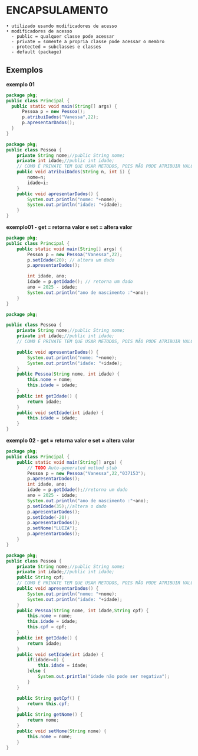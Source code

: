 # ENCAPSULAMENTO
    • utilizado usando modificadores de acesso
    • modificadores de acesso
      - public = qualquer classe pode acessar 
      - private = somente a propria classe pode acessar o membro
      - protected = subclasses e classes
      - default (package)

  ## Exemplos
  **exemplo 01**
  ```.java
package pkg;
public class Principal {
	public static void main(String[] args) {
		Pessoa p = new Pessoa();
		p.atribuiDados("Vanessa",22);
		p.apresentarDados();
	}
}

```
```.java
package pkg;
public class Pessoa {
	private String nome;//public String nome;
	private int idade;//public int idade;
	// COMO É PRIVATE TEM QUE USAR METODOS, POIS NÃO PODE ATRIBUIR VALORES DIRETAMENTE NA MAIN
	public void atribuiDados(String n, int i) {
		nome=n;
		idade=i;
	}
	public void apresentarDados() {
		System.out.println("nome: "+nome);
		System.out.println("idade: "+idade);
	}
}

```
**exemplo01 -  get = retorna valor e set = altera valor**
```.java
package pkg;
public class Principal {
	public static void main(String[] args) {
		Pessoa p = new Pessoa("Vanessa",22);
		p.setIdade(20); // altera um dado
		p.apresentarDados();

		int idade, ano;
		idade = p.getIdade(); // retorna um dado
		ano = 2025 - idade;
		System.out.println("ano de nascimento :"+ano);
	}
}
```
```.java
package pkg;

public class Pessoa {
	private String nome;//public String nome;
	private int idade;//public int idade;
	// COMO É PRIVATE TEM QUE USAR METODOS, POIS NÃO PODE ATRIBUIR VALORES DIRETAMENTE NA MAIN

	public void apresentarDados() {
		System.out.println("nome: "+nome);
		System.out.println("idade: "+idade);
	}
	public Pessoa(String nome, int idade) {
		this.nome = nome;
		this.idade = idade;
	}
	public int getIdade() {
		return idade;
	}
	public void setIdade(int idade) {
		this.idade = idade;
	}	
}

```
**exemplo 02 -  get = retorna valor e set = altera valor**
```.java
package pkg;
public class Principal {
	public static void main(String[] args) {
		// TODO Auto-generated method stub
		Pessoa p = new Pessoa("Vanessa",22,"037153");
		p.apresentarDados();
		int idade, ano;
		idade = p.getIdade();//retorna um dado
		ano = 2025 - idade;
		System.out.println("ano de nascimento :"+ano);
		p.setIdade(35);//altera o dado
		p.apresentarDados();
		p.setIdade(-20);
		p.apresentarDados();
		p.setNome("LUIZA");
		p.apresentarDados();	
	}
}

```
```.java
package pkg;
public class Pessoa {
	private String nome;//public String nome;
	private int idade;//public int idade;
	public String cpf;
	// COMO É PRIVATE TEM QUE USAR METODOS, POIS NÃO PODE ATRIBUIR VALORES DIRETAMENTE NA MAIN
	public void apresentarDados() {
		System.out.println("nome: "+nome);
		System.out.println("idade: "+idade);
	}
	public Pessoa(String nome, int idade,String cpf) {
		this.nome = nome;
		this.idade = idade;
		this.cpf = cpf;
	}
	public int getIdade() {
		return idade;
	}
	public void setIdade(int idade) {
		if(idade>=0) {
			this.idade = idade;
		}else {
			System.out.println("idade não pode ser negativa");
		}
	}

	public String getCpf() {
		return this.cpf;
	}
	public String getNome() {
		return nome;
	}
	public void setNome(String nome) {
		this.nome = nome;
	}
}

```



